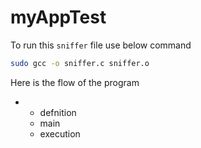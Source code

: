 # myAppTest

To run this `sniffer` file use below command

```bash
sudo gcc -o sniffer.c sniffer.o
```


Here is the flow of the program
- * defnition
  * main
  * execution
